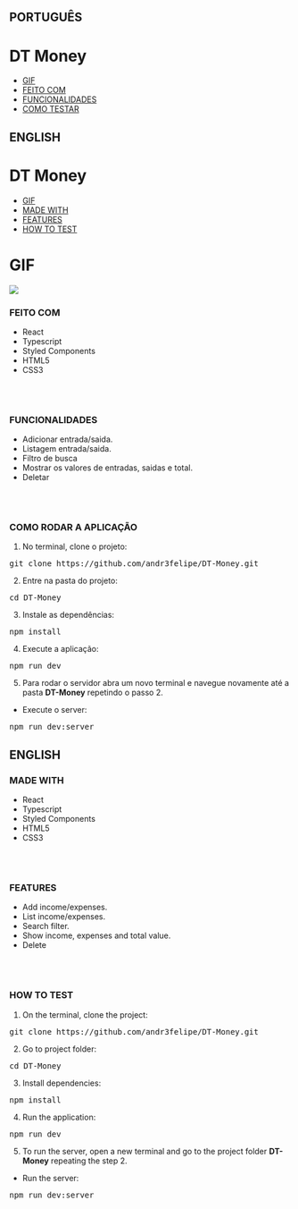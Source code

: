## PORTUGUÊS
# DT Money
* [GIF](#GIF)
* [FEITO COM](#FEITO-COM)
* [FUNCIONALIDADES](#FUNCIONALIDADES)
* [COMO TESTAR](#COMO-TESTAR)

## ENGLISH
# DT Money
* [GIF](#GIF)
* [MADE WITH](#MADE-WITH)
* [FEATURES](#FEATURES)
* [HOW TO TEST](#HOW-TO-TEST)


# GIF
<img src="src/assets/gif/CoffeGIF.gif"/>


### FEITO COM
<ul>
<li>React</li>
<li>Typescript</li>
<li>Styled Components</li>
<li>HTML5</li>
<li>CSS3</li>
</ul>
<br>
<br>


### FUNCIONALIDADES
<ul>
<li>Adicionar entrada/saida.</li>
<li>Listagem entrada/saida.</li>
<li>Filtro de busca</li>
<li>Mostrar os valores de entradas, saidas e total.</li>
<li>Deletar</li>
</ul>
<br>
<br>

### COMO RODAR A APLICAÇÃO
1. No terminal, clone o projeto:
<pre>
git clone https://github.com/andr3felipe/DT-Money.git
</pre>
2. Entre na pasta do projeto:
<pre>
cd DT-Money
</pre>
3. Instale as dependências:
<pre>
npm install
</pre>
4. Execute a aplicação:
<pre>
npm run dev
</pre>
5. Para rodar o servidor abra um novo terminal e navegue novamente até a pasta <strong>DT-Money</strong> repetindo o passo 2.
- <p>Execute o server:</p>
<pre>
npm run dev:server
</pre>

## ENGLISH

### MADE WITH
<ul>
<li>React</li>
<li>Typescript</li>
<li>Styled Components</li>
<li>HTML5</li>
<li>CSS3</li>
</ul>
<br>
<br>

### FEATURES
<ul>
<li>Add income/expenses.</li>
<li>List income/expenses.</li>
<li>Search filter.</li>
<li>Show income, expenses and total value.</li>
<li>Delete</li>
</ul>
<br>
<br>

### HOW TO TEST
1. On the terminal, clone the project:
<pre>
git clone https://github.com/andr3felipe/DT-Money.git
</pre>
2. Go to project folder:
<pre>
cd DT-Money
</pre>
3. Install dependencies:
<pre>
npm install
</pre>
4. Run the application:
<pre>
npm run dev
</pre>
5. To run the server, open a new terminal and go to the project folder <strong>DT-Money</strong> repeating the step 2.
- <p>Run the server:</p>
<pre>
npm run dev:server
</pre>

